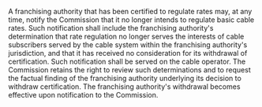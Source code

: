 A franchising authority that has been certified to regulate rates may, at any time, notify the Commission that it no longer intends to regulate basic cable rates. Such notification shall include the franchising authority's determination that rate regulation no longer serves the interests of cable subscribers served by the cable system within the franchising authority's jurisdiction, and that it has received no consideration for its withdrawal of certification. Such notification shall be served on the cable operator. The Commission retains the right to review such determinations and to request the factual finding of the franchising authority underlying its decision to withdraw certification. The franchising authority's withdrawal becomes effective upon notification to the Commission.


